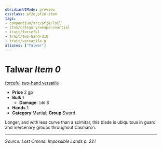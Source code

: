```yaml
---
obsidianUIMode: preview
cssclass: pf2e,pf2e-item
tags:
- compendium/src/pf2e/loil
- item/category/weapon/martial
- trait/forceful
- trait/two-hand-d10
- trait/versatile-p
aliases: ["Talwar"]
---
```

# Talwar *Item 0*  
[forceful](forceful.md "Forceful Weapon Trait")  [two-hand <d10>](rules/traits/two-hand-d10.md "Two-Hand Weapon Trait")  [versatile <P>](rules/traits/versatile-p.md "Versatile Weapon Trait")  

- **Price** 2 gp
- **Bulk** 1
  - **Damage**: `1d6` S
- **Hands** 1
- **Category** Martial; **Group** Sword 

Longer, and with less curve than a scimitar, this blade is ubiquitous in guard and mercenary groups throughout Casmaron.


---
*Source: Lost Omens: Impossible Lands p. 221*